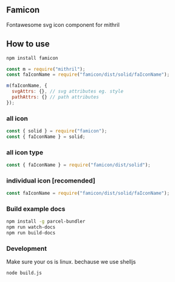 ## Famicon
Fontawesome svg icon component for mithril

## How to use

```bash
npm install famicon
```

```js
const m = require("mithril");
const faIconName = require("famicon/dist/solid/faIconName");

m(faIconName, {
  svgAttrs: {}, // svg attributes eg. style
  pathAttrs: {} // path attributes
});
```

### all icon

```js
const { solid } = require("famicon");
const { faIconName } = solid;
```

### all icon type
```js
const { faIconName } = require("famicon/dist/solid");
```

### individual icon [recomended]

```js
const faIconName = require("famicon/dist/solid/faIconName");
```
### Build example docs

```sh
npm install -g parcel-bundler
npm run watch-docs
npm run build-docs
```
### Development
Make sure your os is linux. bechause we use shelljs

```sh
node build.js
```
